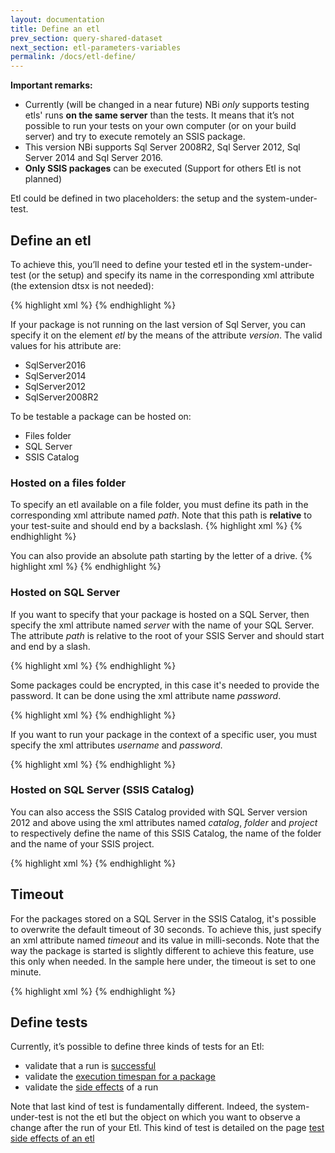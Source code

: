 ```yaml
---
layout: documentation
title: Define an etl
prev_section: query-shared-dataset
next_section: etl-parameters-variables
permalink: /docs/etl-define/
---
```

**Important remarks:**

* Currently (will be changed in a near future) NBi *only* supports testing etls' runs **on the same server** than the tests. It means that it’s not possible to run your tests on your own computer (or on your build server) and try to execute remotely an SSIS package.
* This version NBi supports Sql Server 2008R2, Sql Server 2012, Sql Server 2014 and Sql Server 2016.
* **Only SSIS packages** can be executed (Support for others Etl is not planned)

Etl could be defined in two placeholders: the setup and the system-under-test.

## Define an etl

To achieve this, you’ll need to define your tested etl in the system-under-test (or the setup) and specify its name in the corresponding xml attribute (the extension dtsx is not needed):

{% highlight xml %}
<system-under-test>
  <execution>
    <etl name="myPackage" >
    </etl>
  </execution>
</system-under-test>
{% endhighlight %}

If your package is not running on the last version of Sql Server, you can specify it on the element *etl* by the means of the attribute *version*. The valid values for his attribute are:

* SqlServer2016
* SqlServer2014
* SqlServer2012
* SqlServer2008R2

To be testable a package can be hosted on:

* Files folder
* SQL Server
* SSIS Catalog


### Hosted on a files folder
To specify an etl available on a file folder, you must define its path in the corresponding xml attribute named *path*.  Note that this path is **relative** to your test-suite and should end by a backslash.
{% highlight xml %}
<etl path="relative-folder\" name="myPackage"/>
{% endhighlight %}

You can also provide an absolute path starting by the letter of a drive.
{% highlight xml %}
<etl path="C:\absolute-folder\" name="myPackage"/>
{% endhighlight %}

### Hosted on SQL Server
If you want to specify that your package is hosted on a SQL Server, then specify the xml attribute named *server* with the name of your SQL Server. The attribute *path*  is relative to the root of your SSIS Server and should start and end by a slash.

{% highlight xml %}
<etl server="." path="/SSIS/" name="myPackage"/>
{% endhighlight %}

Some packages could be encrypted, in this case it's needed to provide the password. It can be done using the xml attribute name *password*.

{% highlight xml %}
<etl
    server="."
    path="/SSIS/"
    name="myPackage"
    password="p@ssw0rd"
/>
{% endhighlight %}


If you want to run your package in the context of a specific user, you must specify the xml attributes *username* and *password*.

{% highlight xml %}
<etl
    server="."
    path="/SSIS/"
    name="myPackage"
    username="myusername"
    password="p@ssw0rd"
/>
{% endhighlight %}

### Hosted on SQL Server (SSIS Catalog)
You can also access the SSIS Catalog provided with SQL Server version 2012 and above using the xml attributes named *catalog*, *folder* and *project* to respectively define the name of this SSIS Catalog, the name of the folder and the name of your SSIS project.

{% highlight xml %}
<etl
    server="localhost"
    catalog="SSISDB"
    folder="Folder"
    project="MyProject"
    name="package.dtsx"
 />
 {% endhighlight %}

Timeout
-------
For the packages stored on a SQL Server in the SSIS Catalog, it's possible to overwrite the default timeout of 30 seconds. To achieve this, just specify an xml attribute named _timeout_ and its value in milli-seconds. Note that the way the package is started is slightly different to achieve this feature, use this only when needed. In the sample here under, the timeout is set to one minute.

{% highlight xml %}
<etl
    server="localhost"
    catalog="SSISDB"
    folder="Folder"
    project="MyProject"
    name="package.dtsx"
    timeout="60000"
 />
 {% endhighlight %}

Define tests
------------
 Currently, it’s possible to define three kinds of tests for an Etl:

 * validate that a run is [successful](../etl-successful)
 * validate the [execution timespan for a package](../etl-performance)
 * validate the [side effects](../etl-side-effects) of a run

 Note that last kind of test is fundamentally different. Indeed, the system-under-test is not the etl but the object on which you want to observe a change after the run of your Etl. This kind of test is detailed on the page [test side effects of an etl](../etl-side-effects)

